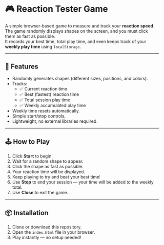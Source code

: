 # 🎮 Reaction Tester Game

A simple browser-based game to measure and track your **reaction speed**.  
The game randomly displays shapes on the screen, and you must click them as fast as possible.  
It records your best time, total play time, and even keeps track of your **weekly play time** using `localStorage`.

---

## 🚀 Features
- Randomly generates shapes (different sizes, positions, and colors).
- Tracks:
  - ✅ Current reaction time
  - ✅ Best (fastest) reaction time
  - ✅ Total session play time
  - ✅ Weekly accumulated play time
- Weekly time resets automatically.
- Simple start/stop controls.
- Lightweight, no external libraries required.

---

## 🕹️ How to Play
1. Click **Start** to begin.
2. Wait for a random shape to appear.
3. Click the shape as fast as possible.
4. Your reaction time will be displayed.
5. Keep playing to try and beat your best time!
6. Use **Stop** to end your session — your time will be added to the weekly total.
7. Use **Close** to exit the game.

---

## 📦 Installation
1. Clone or download this repository.
2. Open the `index.html` file in your browser.
3. Play instantly — no setup needed!



